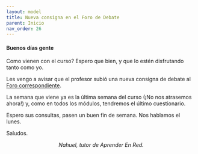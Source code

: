 ```yaml
---
layout: model
title: Nueva consigna en el Foro de Debate
parent: Inicio
nav_order: 26
---
```


<h4>Buenos días gente</h4>
<p>Como vienen con el curso? Espero que bien, y que lo estén disfrutando tanto como yo.</p>
<p>Les vengo a avisar que el profesor subió una nueva consigna de debate al <a href="" target="_blank" rel="noreferrer noopener">Foro correspondiente</a>.</p>
<p>La semana que viene ya es la última semana del curso (¡No nos atrasemos ahora!) y, como en todos los módulos, tendremos el último cuestionario.</p>
<p>Espero sus consultas, pasen un buen fin de semana. Nos hablamos el lunes.</p>
<p>Saludos.</p>
<p style="text-align:center;"><i>Nahuel, tutor de Aprender En Red.</i></p>

